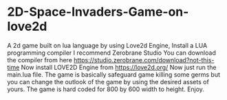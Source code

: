 # 2D-Space-Invaders-Game-on-love2d
A 2d game built on lua language by using Love2d Engine,
Install a LUA programming compiler I recommend Zerobrane Studio 
You can download the compiler from here https://studio.zerobrane.com/download?not-this-time
Now install LOVE2D Engine from https://love2d.org/
Now just run the main.lua file.
The game is basically safeguard game killing some germs but you can change the outlook of the game by using the desired assets of yours.
The game is hard coded for 800 by 600 width to height.
Enjoy.
